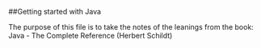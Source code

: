 ##Getting started with Java

The purpose of this file is to take the notes of the leanings from the book: Java - The Complete Reference (Herbert Schildt)
